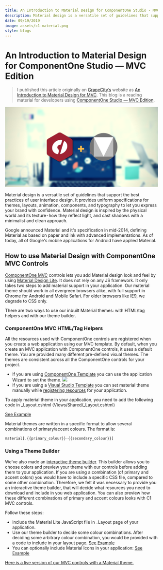 ```yaml
---
title: An Introduction to Material Design for ComponentOne Studio - MVC Edition
description: Material design is a versatile set of guidelines that support the best practices of user interface design. It provides uniform specifications for themes, layouts, animation, components, and…
date: 09/19/2019
image: assets/c1-material.png
style: blogs
---
```


# An Introduction to Material Design for ComponentOne Studio — MVC Edition

> I published this article originally on [GrapeCity’s](https://www.grapecity.com/en/) website as [An Introduction to Material Design for MVC](https://www.grapecity.com/en/blogs/introduction-to-material-design-for-mvc). This blog is a reading material for developers using [ComponentOne Studio — MVC Edition](https://www.grapecity.com/en/aspnet-mvc).

![banner](../../assets/c1-material.png)

Material design is a versatile set of guidelines that support the best practices of user interface design. It provides uniform specifications for themes, layouts, animation, components, and typography to let you express your brand with confidence. Material design is inspired by the physical world and its texture - how they reflect light, and cast shadows with a minimalist and clean approach.

Google announced Material and it's specification in mid-2014, defining Material as based on paper and ink with advanced implementations. As of today, all of Google's mobile applications for Android have applied Material.

## How to use Material Design with ComponentOne MVC Controls

[ComponentOne MVC](https://www.grapecity.com/en/aspnet-mvc) controls lets you add Material design look and feel by using [Material Design Lite](https://getmdl.io/started/index.html#download). It does not rely on any JS framework. It only takes two steps to add material support in your application. Our material theme should work in all evergreen browsers alike, with full support in Chrome for Android and Mobile Safari. For older browsers like IE9, we degrade to CSS only.

There are two ways to use our inbuilt Material themes: with HTML/tag helpers and with our theme builder.

### ComponentOne MVC HTML/Tag Helpers

All the resources used with ComponentOne controls are registered when you create a web application using our MVC template. By default, when you create an MVC application with ComponentOne controls, it uses a default theme. You are provided many different pre-defined visual themes. The themes are consistent across all the ComponentOne controls for your project.

- If you are using [ComponentOne Template](http://help.grapecity.com/componentone/NetHelp/c1mvchelpers/webframe.html#Using%20C1%20Template.html) you can use the application Wizard to set the theme.
![](https://miro.medium.com/max/840/1*-RciWmhdAsN-qfzV-sxnJg.png)
- If you are using a [Visual Studio Template](http://help.grapecity.com/componentone/NetHelp/c1mvchelpers/UsingVSTemplate.html) you can set material theme manually while [registering resources](http://help.grapecity.com/componentone/NetHelp/c1mvchelpers/RegisteringResources.html) for your application.

To apply material theme in your application, you need to add the following code in _Layout.cshtml (Views/Shared/_Layout.cshtml)

[See Example](https://gist.github.com/iwannabebot/04ac1db9b5bafbc280979a8b9a4fbcff)

Material themes are written in a specific format to allow several combinations of primary/accent colours. The format is:

```js
material[.{{primary_colour}}-{{secondary_colour}}]
```

### Using a Theme Builder
We've also made an [interactive theme builder](https://demos.wijmo.com/5/Angular/MaterialDesignLite/MaterialDesignLite/). This builder allows you to choose colors and preview your theme with our controls before adding them to your application. If you are using a combination (of primary and accent colors) you would have to include a specific CSS file, compared to some other combination. Therefore, we felt it was necessary to provide you an interactive theme builder, that will decide what resources you need to download and include in you web application.
You can also preview how these different combinations of primary and accent colours looks with C1 MVC controls.

Follow these steps:
- Include the Material Lite JavaScript file in _Layout page of your application.
- Use our theme builder to decide some colour combinations. After deciding some arbitrary colour combination, you would be provided with a code to include in your layout page. 
[See Example](https://gist.github.com/iwannabebot/8b510f41e0ccef2f2f53eab4a87acc50)
- You can optionally include Material Icons in your application:
[See Example](https://gist.github.com/iwannabebot/e99e4697c13389f4813ed7498ddd2afe)

[Here is a live version of our MVC controls with a Material theme.](https://demos.componentone.com/ASPNET/MVCExplorer/FlexGrid?theme=material.indigo-pink)